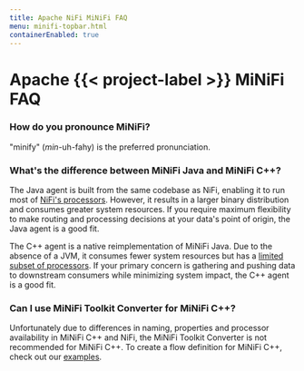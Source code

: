 ```yaml
---
title: Apache NiFi MiNiFi FAQ
menu: minifi-topbar.html
containerEnabled: true
---
```


# Apache {{< project-label >}} MiNiFi FAQ

### How do you pronounce MiNiFi?

"minify" (_min_-uh-fahy) is the preferred pronunciation.


### What's the difference between MiNiFi Java and MiNiFi C++?

The Java agent is built from the same codebase as NiFi, enabling it to run most of [NiFi's processors](http://nifi.apache.org/docs.html).
However, it results in a larger binary distribution and consumes greater system resources.
If you require maximum flexibility to make routing and processing decisions at your data's point of origin, the Java agent is a good fit.

The C++ agent is a native reimplementation of MiNiFi Java.
Due to the absence of a JVM, it consumes fewer system resources but has a [limited subset of processors](https://github.com/apache/nifi-minifi-cpp/blob/main/PROCESSORS.md).
If your primary concern is gathering and pushing data to downstream consumers while minimizing system impact, the C++ agent is a good fit.

### Can I use MiNiFi Toolkit Converter for MiNiFi C++?

Unfortunately due to differences in naming, properties and processor availability in MiNiFi C++ and NiFi, the MiNiFi Toolkit Converter is not recommended for MiNiFi C++. To create a flow definition for MiNiFi C++, check out our [examples](https://github.com/apache/nifi-minifi-cpp/tree/main/examples).
